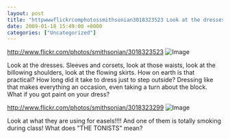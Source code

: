 ```yaml
---
layout: post
title: "httpwwwflickrcomphotossmithsonian3018323523 Look at the dresses Sleeves"
date: 2009-01-18 15:49:00 +0000
categories: ["Uncategorized"]
---
```


http://www.flickr.com/photos/smithsonian/3018323523
![Image](http://farm4.static.flickr.com/3027/3018323523_aa654e0d94.jpg)

Look at the dresses. Sleeves and corsets, look at those waists, look at the billowing shoulders, look at the flowing skirts. How on earth is that practical? How long did it take to dress just to step outside? Dressing like that makes everything an occasion, even taking a turn about the block. What if you got paint on your dress?

http://www.flickr.com/photos/smithsonian/3018323299
![Image](http://farm4.static.flickr.com/3022/3018323299_e34605867d.jpg)

Look at what they are using for easels!!!! And one of them is totally smoking during class! What does "THE TONISTS" mean?
